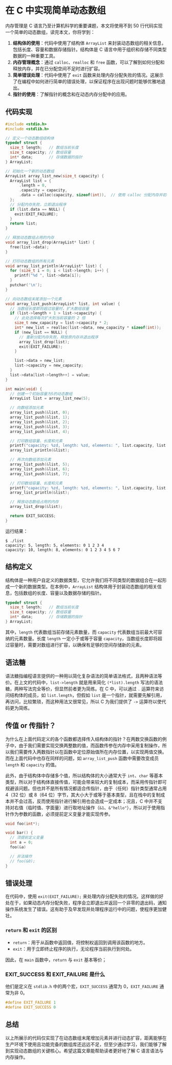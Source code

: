# 在 C 中实现简单动态数组

内存管理是 C 语言乃至计算机科学的重要课题，本文将使用不到 50 行代码实现一个简单的动态数组，读完本文，你将学到：

1. **结构体的使用**：代码中使用了结构体 `ArrayList` 来封装动态数组的相关信息，包括长度、容量和数据存储指针。结构体是 C 语言中用于组织和存储不同类型数据的一种重要工具。
2. **内存管理概念**：通过 `calloc`、`realloc` 和 `free` 函数，可以了解到如何分配和释放内存，并在已分配空间不足时进行扩容。
3. **简单错误处理**：代码中使用了 `exit` 函数来处理内存分配失败的情况。这展示了在编程中如何进行简单的错误处理，以保证程序在出现问题时能够优雅地退出。
4. **指针的使用**：了解指针的概念和在动态内存分配中的应用。

## 代码实现

```c
#include <stdio.h>
#include <stdlib.h>

// 定义一个动态数组结构体
typedef struct {
  size_t length;   // 数组当前长度
  size_t capacity; // 数组容量
  int* data;       // 存储数据的指针
} ArrayList;

// 初始化一个新的动态数组
ArrayList array_list_new(size_t capacity) {
  ArrayList list = {
      .length = 0,
      .capacity = capacity,
      .data = calloc(capacity, sizeof(int)),  // 使用 calloc 分配内存并初始化为 0
  };
  // 分配内存失败，立即退出程序
  if (list.data == NULL) {
    exit(EXIT_FAILURE);
  }
  return list;
}

// 释放动态数组占用的内存
void array_list_drop(ArrayList* list) {
  free(list->data);
}

// 打印动态数组的所有元素
void array_list_println(ArrayList* list) {
  for (size_t i = 0; i < list->length; i++) {
    printf("%d ", list->data[i]);
  }
  putchar('\n');
}

// 向动态数组末尾添加一个元素
void array_list_push(ArrayList* list, int value) {
  // 当数组长度即将超过容量时，扩大数组容量
  if (list->length + 1 > list->capacity) {
    // 此处选择每次扩大到当前容量的 2 倍
    size_t new_capacity = list->capacity * 2;
    int* new_list = realloc(list->data, new_capacity * sizeof(int));
    if (new_list == NULL) {
      // 重新分配内存失败，释放原内存并退出程序
      array_list_drop(list);
      exit(EXIT_FAILURE);
    }

    list->data = new_list;
    list->capacity = new_capacity;
  }
  list->data[list->length++] = value;
}

int main(void) {
  // 创建一个初始容量为5的动态数组
  ArrayList list = array_list_new(5);

  // 向数组添加元素
  array_list_push(&list, 0);
  array_list_push(&list, 1);
  array_list_push(&list, 2);
  array_list_push(&list, 3);
  array_list_push(&list, 4);

  // 打印数组容量、长度和元素
  printf("capacity: %zd, length: %zd, elements: ", list.capacity, list.length);
  array_list_println(&list);

  // 再次向数组添加元素
  array_list_push(&list, 5);
  array_list_push(&list, 6);
  array_list_push(&list, 7);

  // 打印数组容量、长度和元素
  printf("capacity: %zd, length: %zd, elements: ", list.capacity, list.length);
  array_list_println(&list);

  // 释放动态数组占用的内存
  array_list_drop(&list);

  return EXIT_SUCCESS;
}
```

运行结果：

```
$ ./list
capacity: 5, length: 5, elements: 0 1 2 3 4 
capacity: 10, length: 8, elements: 0 1 2 3 4 5 6 7 
```

## 结构定义

结构体是一种用户自定义的数据类型，它允许我们将不同类型的数据组合在一起形成一个新的数据类型。在本例中，`ArrayList` 结构体用于封装动态数组的相关信息，包括数组的长度、容量以及数据存储的指针。

```c
typedef struct {
  size_t length;   // 数组当前长度
  size_t capacity; // 数组容量
  int* data;       // 存储数据的指针
} ArrayList;
```

其中，`length` 代表数组当前存储元素数量，而 `capacity` 代表数组当前最大可容纳的元素数量。长度 `length` 一定小于或等于容量 `capacity`，当数组长度即将超过容量时，需要对数组进行扩容，以确保有足够的空间存储新的元素。

## 语法糖

语法糖指编程语言提供的一种用以简化复杂语法的简单语法格式，且两种语法等价。在上文的代码中，`list->length` 就是用来简化 `(*list).length` 写法的语法糖，两种写法完全等价，但显然前者更为简练。在 C 中，可以通过 `.` 运算符来访问结构体的成员，如 `list.length`，但假如 `list` 是一个指针，就需要先解引用，再访问，比较繁琐，而这种用法又很常见，所以 C 为我们提供了 `->` 运算符以使代码更为简练。

## 传值 or 传指针？

为什么在上面代码定义的各个函数都选择传入结构体的指针？在两数交换函数的例子中，由于我们需要实现交换两整数的值，而函数传参在内存中采用复制操作，所以我们需要传入两数指针以在函数中定位原始值所在内存位置，以实现两值交换。而在上面代码中也存在同样的问题，如 `array_list_push` 函数中需要改变成员 `length` 和 `capacity` 的值。

此外，由于结构体中存储多个值，所以结构体的大小通常大于 `int`、`char` 等基本类型，所以对于结构体直接传值，可能会带来较大的复制成本，而采用传指针即可规避该问题。但也并不是所有情况都适合传指针，由于（任何）指针类型通常占用 4（32 位）或 8（64 位）字节，其大小大于或等于基本类型，且在栈中的复制成本并不会过高，反而使用指针进行解引用也会造成一定成本；况且，C 中并不支持对右值（临时值、字面量）进行取地址操作（`&1`、`&"hello"`），所以对于使用指针作为参数的函数，必须提前定义变量才能实现传参。

```c
void foo(int*);

void bar() {
  // 须提前定义变量
  int a = 0;
  foo(&a)

  // 非法操作
  // foo(&0);
}
```

## 错误处理

在代码中，使用 `exit(EXIT_FAILURE);` 来处理内存分配失败的情况。这样做的好处在于，如果动态内存分配失败，程序会立即退出并返回一个非零的退出码，通知操作系统发生了错误。这有助于及早发现并处理程序运行中的问题，使程序更加健壮。

### `return` 和 `exit` 的区别

- `return`：用于从函数中返回值，将控制权返回到调用该函数的地方。
- `exit`：用于立即终止程序的执行，无论程序当前执行到何处。

因此，在 `main` 函数中，`return` 与 `exit` 基本等价；

### EXIT_SUCCESS 和 EXIT_FAILURE 是什么

他们是定义在 `stdlib.h` 中的两个宏，`EXIT_SUCCESS` 通常为 0，`EXIT_FAILURE` 通常为非 0。

```c
#define	EXIT_FAILURE 1
#define	EXIT_SUCCESS 0
```

## 总结

以上所展示的代码仅实现了在动态数组末尾增加元素并进行动态扩容，距离能够在生产环境下使用且功能完备的数组库还远远不足，但至少通过学习，我们能够了解到实现动态数组的关键核心。希望这篇文章能帮助读者更好地了解 C 语言语法与内存操作。
